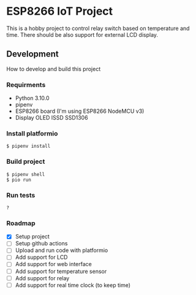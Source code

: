 # ESP8266 IoT Project

This is a hobby project to control relay switch based on temperature
and time. There should be also support for external LCD display.

## Development

How to develop and build this project

### Requirments

* Python 3.10.0
* pipenv
* ESP8266 board (I'm using ESP8266 NodeMCU v3)
* Display OLED ISSD SSD1306

### Install platformio

    $ pipenv install

### Build project

    $ pipenv shell
    $ pio run

### Run tests

    ?

### Roadmap

- [x] Setup project
- [ ] Setup github actions
- [ ] Upload and run code with platformio
- [ ] Add support for LCD
- [ ] Add support for web interface
- [ ] Add support for temperature sensor
- [ ] Add support for relay
- [ ] Add support for real time clock (to keep time)
